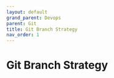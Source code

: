 ```yaml
---
layout: default
grand_parent: Devops
parent: Git
title: Git Branch Strategy
nav_order: 1
---
```


# Git Branch Strategy
